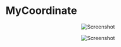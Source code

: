 # MyCoordinate

<p align="center"><img src="https://user-images.githubusercontent.com/69947442/106016355-f6dd1180-60f1-11eb-91d3-448d51c1e62e.png" alt="Screenshot"></p>
<p align="center"><img src="https://user-images.githubusercontent.com/69947442/106016382-ff354c80-60f1-11eb-9329-850ef11bc0c0.png" alt="Screenshot"></p>
